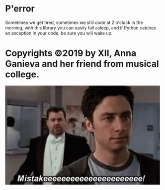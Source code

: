 # P'error
Sometimes we get tired, sometimes we still code at 2 o'clock in the morning, with this library you can easily fall asleep, and if Python catches an exception in your code, be sure you will wake up.

# Copyrights ©2019 by XII, Anna Ganieva and her friend from musical college.

![Inspired by](srubs.gif)
